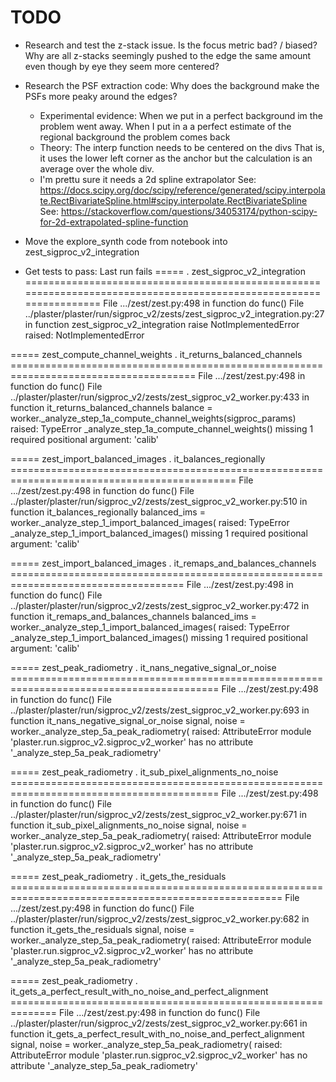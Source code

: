# TODO

* Research and test the z-stack issue.
    Is the focus metric bad? /  biased?
    Why are all z-stacks seemingly pushed to the edge the same amount
    even though by eye they seem more centered?

* Research the PSF extraction code: Why does the background make
the PSFs more peaky around the edges?
    - Experimental evidence:
        When we put in a perfect background im the problem
        went away.
        When I put in a a perfect estimate of the regional background
        the problem comes back
    - Theory: The interp function needs to be centered on the divs
        That is, it uses the lower left corner as the anchor but the
        calculation is an average over the whole div.
    - I'm prettu sure it needs a 2d spline extrapolator
        See: https://docs.scipy.org/doc/scipy/reference/generated/scipy.interpolate.RectBivariateSpline.html#scipy.interpolate.RectBivariateSpline
        See: https://stackoverflow.com/questions/34053174/python-scipy-for-2d-extrapolated-spline-function

* Move the explore_synth code from notebook into
    zest_sigproc_v2_integration


* Get tests to pass: Last run fails
=====  . zest_sigproc_v2_integration ===================================================================================================================
File .../zest/zest.py:498 in function do
    func()
File ../plaster/plaster/run/sigproc_v2/zests/zest_sigproc_v2_integration.py:27 in function zest_sigproc_v2_integration
    raise NotImplementedError
raised: NotImplementedError

===== zest_compute_channel_weights . it_returns_balanced_channels ======================================================================================
File .../zest/zest.py:498 in function do
    func()
File ../plaster/plaster/run/sigproc_v2/zests/zest_sigproc_v2_worker.py:433 in function it_returns_balanced_channels
    balance = worker._analyze_step_1a_compute_channel_weights(sigproc_params)
raised: TypeError
_analyze_step_1a_compute_channel_weights() missing 1 required positional argument: 'calib'

===== zest_import_balanced_images . it_balances_regionally =============================================================================================
File .../zest/zest.py:498 in function do
    func()
File ../plaster/plaster/run/sigproc_v2/zests/zest_sigproc_v2_worker.py:510 in function it_balances_regionally
    balanced_ims = worker._analyze_step_1_import_balanced_images(
raised: TypeError
_analyze_step_1_import_balanced_images() missing 1 required positional argument: 'calib'

===== zest_import_balanced_images . it_remaps_and_balances_channels ====================================================================================
File .../zest/zest.py:498 in function do
    func()
File ../plaster/plaster/run/sigproc_v2/zests/zest_sigproc_v2_worker.py:472 in function it_remaps_and_balances_channels
    balanced_ims = worker._analyze_step_1_import_balanced_images(
raised: TypeError
_analyze_step_1_import_balanced_images() missing 1 required positional argument: 'calib'

===== zest_peak_radiometry . it_nans_negative_signal_or_noise ==========================================================================================
File .../zest/zest.py:498 in function do
    func()
File ../plaster/plaster/run/sigproc_v2/zests/zest_sigproc_v2_worker.py:693 in function it_nans_negative_signal_or_noise
    signal, noise = worker._analyze_step_5a_peak_radiometry(
raised: AttributeError
module 'plaster.run.sigproc_v2.sigproc_v2_worker' has no attribute '_analyze_step_5a_peak_radiometry'

===== zest_peak_radiometry . it_sub_pixel_alignments_no_noise ==========================================================================================
File .../zest/zest.py:498 in function do
    func()
File ../plaster/plaster/run/sigproc_v2/zests/zest_sigproc_v2_worker.py:671 in function it_sub_pixel_alignments_no_noise
    signal, noise = worker._analyze_step_5a_peak_radiometry(
raised: AttributeError
module 'plaster.run.sigproc_v2.sigproc_v2_worker' has no attribute '_analyze_step_5a_peak_radiometry'

===== zest_peak_radiometry . it_gets_the_residuals =====================================================================================================
File .../zest/zest.py:498 in function do
    func()
File ../plaster/plaster/run/sigproc_v2/zests/zest_sigproc_v2_worker.py:682 in function it_gets_the_residuals
    signal, noise = worker._analyze_step_5a_peak_radiometry(
raised: AttributeError
module 'plaster.run.sigproc_v2.sigproc_v2_worker' has no attribute '_analyze_step_5a_peak_radiometry'

===== zest_peak_radiometry . it_gets_a_perfect_result_with_no_noise_and_perfect_alignment ==============================================================
File .../zest/zest.py:498 in function do
    func()
File ../plaster/plaster/run/sigproc_v2/zests/zest_sigproc_v2_worker.py:661 in function it_gets_a_perfect_result_with_no_noise_and_perfect_alignment
    signal, noise = worker._analyze_step_5a_peak_radiometry(
raised: AttributeError
module 'plaster.run.sigproc_v2.sigproc_v2_worker' has no attribute '_analyze_step_5a_peak_radiometry'